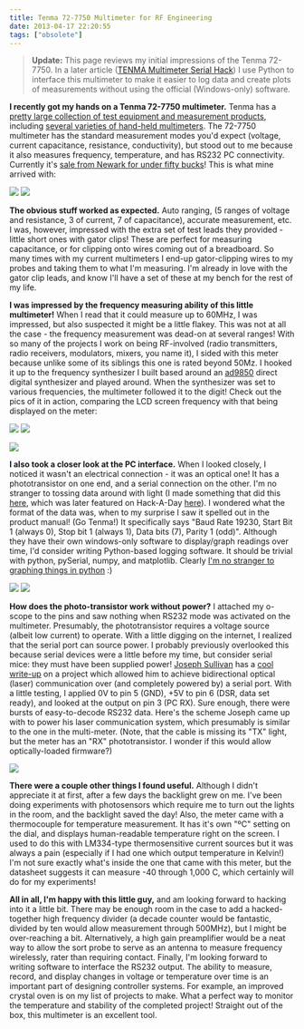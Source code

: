 ```yaml
---
title: Tenma 72-7750 Multimeter for RF Engineering
date: 2013-04-17 22:20:55
tags: ["obsolete"]
---
```




> **Update:** This page reviews my initial impressions of the Tenma 72-7750. In a later article ([TENMA Multimeter Serial Hack](https://swharden.com/blog/2016-08-24-tenma-multimeter-serial-hack/)) I use Python to interface this multimeter to make it easier to log data and create plots of measurements without using the official (Windows-only) software.

__I recently got my hands on a Tenma 72-7750 multimeter.__ Tenma has a [pretty large collection of test equipment and measurement products](http://www.newark.com/jsp/search/results.jsp?N=422+2203+200023&Ntk=gensearch&Ntt=tenma&Ntx=mode+matchallpartial&isNotify=true), including [several varieties of hand-held multimeters](http://www.newark.com/jsp/search/productListing.jsp?SKUS=02J5540,02J5541,02J5542,02J5543,02J5546). The 72-7750 multimeter has the standard measurement modes you'd expect (voltage, current capacitance, resistance, conductivity), but stood out to me because it also measures frequency, temperature, and has RS232 PC connectivity. Currently it's [sale from Newark for under fifty bucks](http://www.newark.com/tenma/72-7750/multimeter-digital-handheld-3-3/dp/02J5543)! This is what mine arrived with:

<div class="text-center">

![](https://swharden.com/static/2013/04/17/2013-04-06-11.09.44.jpg)
![](https://swharden.com/static/2013/04/17/2013-04-06-11.11.35.jpg)

</div>

__The obvious stuff worked as expected.__ Auto ranging, (5 ranges of voltage and resistance, 3 of current, 7 of capacitance), accurate measurement, etc. I was, however, impressed with the extra set of test leads they provided - little short ones with gator clips! These are perfect for measuring capacitance, or for clipping onto wires coming out of a breadboard. So many times with my current multimeters I end-up gator-clipping wires to my probes and taking them to what I'm measuring. I'm already in love with the gator clip leads, and know I'll have a set of these at my bench for the rest of my life.

__I was impressed by the frequency measuring ability of this little multimeter!__ When I read that it could measure up to 60MHz, I was impressed, but also suspected it might be a little flakey. This was not at all the case - the frequency measurement was dead-on at several ranges! With so many of the projects I work on being RF-involved (radio transmitters, radio receivers, modulators, mixers, you name it), I sided with this meter because unlike some of its siblings this one is rated beyond 50Mz. I hooked it up to the frequency synthesizer I built based around an [ad9850](http://www.analog.com/static/imported-files/data_sheets/AD9850.pdf) direct digital synthesizer and played around. When the synthesizer was set to various frequencies, the multimeter followed it to the digit! Check out the pics of it in action, comparing the LCD screen frequency with that being displayed on the meter:

<div class="text-center img-border">

![](https://swharden.com/static/2013/04/17/2013-04-17-21.01.57.jpg)
![](https://swharden.com/static/2013/04/17/2013-04-17-21.02.50.jpg)

</div>

<div class="text-center img-border">

![](https://swharden.com/static/2013/04/17/2013-04-17-20.58.47.jpg)

</div>


__I also took a closer look at the PC interface.__ When I looked closely, I noticed it wasn't an electrical connection - it was an optical one! It has a phototransistor on one end, and a serial connection on the other. I'm no stranger to tossing data around with light (I made something that did this [here](http://www.swharden.com/blog/2011-07-26-pcmicrocontroller-wireless-data-transfer/), which was later featured on Hack-A-Day [here](http://hackaday.com/2011/07/28/microcontroller-communications-using-flashing-lights/)). I wondered what the format of the data was, when to my surprise I saw it spelled out in the product manual! (Go Tenma!)  It specifically says "Baud Rate 19230, Start Bit 1 (always 0), Stop bit 1 (always 1), Data bits (7), Parity 1 (odd)". Although they have their own windows-only software to display/graph readings over time, I'd consider writing Python-based logging software. It should be trivial with python, pySerial, numpy, and matplotlib. Clearly [I'm no stranger to graphing things in python](http://www.swharden.com/blog/category/python/) :)

<div class="text-center">

![](https://swharden.com/static/2013/04/17/2013-04-17-21.04.28.jpg)
![](https://swharden.com/static/2013/04/17/2013-04-17-21.04.46.jpg)

</div>

__How does the photo-transistor work without power?__ I attached my o-scope to the pins and saw nothing when RS232 mode was activated on the multimeter. Presumably, the phototransistor requires a voltage source (albeit low current) to operate. With a little digging on the internet, I realized that the serial port can source power. I probably previously overlooked this because serial devices were a little before my time, but consider serial mice: they must have been supplied power! [Joseph Sullivan](http://www.clansullivan.com/joseph/index.html) has a [cool write-up](http://www.clansullivan.com/joseph/projects/laser.htm) on a project which allowed him to achieve bidirectional optical (laser) communication over (and completely powered by) a serial port. With a little testing, I applied 0V to pin 5 (GND), +5V to pin 6 (DSR, data set ready), and looked at the output on pin 3 (PC RX). Sure enough, there were bursts of easy-to-decode RS232 data. Here's the scheme Joseph came up with to power his laser communication system, which presumably is similar to the one in the multi-meter. (Note, that the cable is missing its "TX" light, but the meter has an "RX" phototransistor. I wonder if this would allow optically-loaded firmware?)

<div class="text-center img-border">

![](https://swharden.com/static/2013/04/17/rs232-phototransistor-communication.jpg)

</div>

__There were a couple other things I found useful.__ Although I didn't appreciate it at first, after a few days the backlight grew on me. I've been doing experiments with photosensors which require me to turn out the lights in the room, and the backlight saved the day! Also, the meter came with a thermocouple for temperature measurement. It has it's own "ºC" setting on the dial, and displays human-readable temperature right on the screen. I used to do this with LM334-type thermosensitive current sources but it was always a pain (especially if I had one which output temperature in Kelvin!) I'm not sure exactly what's inside the one that came with this meter, but the datasheet suggests it can measure -40 through 1,000 C, which certainly will do for my experiments!

__All in all, I'm happy with this little guy,__ and am looking forward to hacking into it a little bit. There may be enough room in the case to add a hacked-together high frequency divider (a decade counter would be fantastic, divided by ten would allow measurement through 500MHz), but I might be over-reaching a bit. Alternatively, a high gain preamplifier would be a neat way to allow the sort probe to serve as an antenna to measure frequency wirelessly, rater than requiring contact. Finally, I'm looking forward to writing software to interface the RS232 output. The ability to measure, record, and display changes in voltage or temperature over time is an important part of designing controller systems. For example, an improved crystal oven is on my list of projects to make. What a perfect way to monitor the temperature and stability of the completed project! Straight out of the box, this multimeter is an excellent tool.